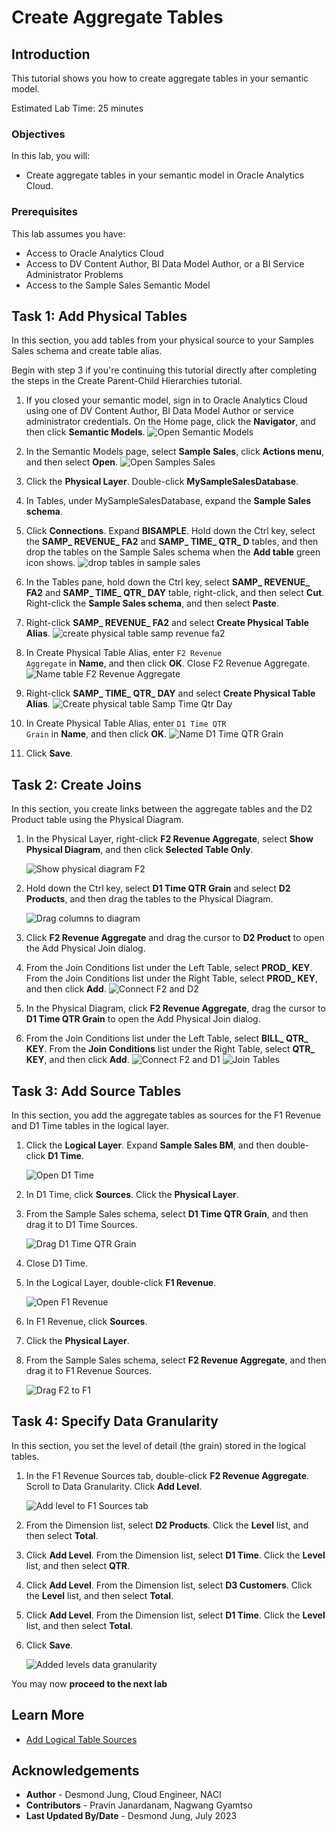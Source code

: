 # Create Aggregate Tables

## Introduction

This tutorial shows you how to create aggregate tables in your semantic model.


Estimated Lab Time: 25 minutes

### Objectives

In this lab, you will:
* Create aggregate tables in your semantic model in Oracle Analytics Cloud.

### Prerequisites

This lab assumes you have:
* Access to Oracle Analytics Cloud
* Access to DV Content Author, BI Data Model Author, or a BI Service Administrator Problems
* Access to the Sample Sales Semantic Model


## Task 1: Add Physical Tables

In this section, you add tables from your physical source to your Samples Sales schema and create table alias.

Begin with step 3 if you're continuing this tutorial directly after completing the steps in the Create Parent-Child Hierarchies tutorial.

1. If you closed your semantic model, sign in to Oracle Analytics Cloud using one of DV Content Author, BI Data Model Author or service administrator credentials. On the Home page, click the **Navigator**, and then click **Semantic Models**.
	![Open Semantic Models](./images/semantic-models.png)
2. In the Semantic Models page, select **Sample Sales**, click **Actions menu**, and then select **Open**.
	![Open Samples Sales](./images/open-sample-sales.png)
3. Click the **Physical Layer**. Double-click **MySampleSalesDatabase**.

4. In Tables, under MySampleSalesDatabase, expand the **Sample Sales schema**.

5. Click **Connections**. Expand **BISAMPLE**. Hold down the Ctrl key, select the **SAMP_ REVENUE_ FA2** and **SAMP_ TIME_ QTR_ D** tables, and then drop the tables on the Sample Sales schema when the **Add table** green icon shows.
	![drop tables in sample sales](./images/drag-fa2-samp-time.png)
6. In the Tables pane, hold down the Ctrl key, select **SAMP_ REVENUE_ FA2** and **SAMP_ TIME_ QTR_ DAY** table, right-click, and then select **Cut**. Right-click the **Sample Sales schema**, and then select **Paste**.

7. Right-click **SAMP_ REVENUE_ FA2** and select **Create Physical Table Alias**.
	![create physical table samp revenue fa2](./images/physical-alias-fa2.png)
8. In Create Physical Table Alias, enter <code>F2 Revenue Aggregate</code> in **Name**, and then click **OK**. Close F2 Revenue Aggregate.
	![Name table F2 Revenue Aggregate](./images/f2-revenue-aggregate.png)
9. Right-click **SAMP_ TIME_ QTR_ DAY** and select **Create Physical Table Alias**.
	![Create physical table Samp Time Qtr Day](./images/physical-alias-samp-time-qtr-day.png)
10. In Create Physical Table Alias, enter <code>D1 Time QTR Grain</code> in **Name**, and then click **OK**.
	![Name D1 Time QTR Grain](./images/d1-time-qtr-grain.png)
11. Click **Save**.

## Task 2: Create Joins

In this section, you create links between the aggregate tables and the D2 Product table using the Physical Diagram.

1. In the Physical Layer, right-click **F2 Revenue Aggregate**, select **Show Physical Diagram**, and then click **Selected Table Only**.

	![Show physical diagram F2](./images/selected-tables-only.png)

2. Hold down the Ctrl key, select **D1 Time QTR Grain** and select **D2 Products**, and then drag the tables to the Physical Diagram.

	![Drag columns to diagram](./images/drag-d1-d2.png)

3. Click **F2 Revenue Aggregate** and drag the cursor to **D2 Product** to open the Add Physical Join dialog.

	

4. From the Join Conditions list under the Left Table, select **PROD_ KEY**. From the Join Conditions list under the Right Table, select **PROD_ KEY**, and then click **Add**.
	![Connect F2 and D2](./images/physical-join-f2-d2.png)
5. In the Physical Diagram, click **F2 Revenue Aggregate**, drag the cursor to **D1 Time QTR Grain** to open the Add Physical Join dialog.

	

6. From the Join Conditions list under the Left Table, select **BILL_ QTR_ KEY**. From the **Join Conditions** list under the Right Table, select **QTR_ KEY**, and then click **Add**.	
	![Connect F2 and D1](./images/physical-join-f2-d1.png)
	![Join Tables](./images/aggregate-join-tables.png)

## Task 3: Add Source Tables

In this section, you add the aggregate tables as sources for the F1 Revenue and D1 Time tables in the logical layer.

1. Click the **Logical Layer**. Expand **Sample Sales BM**, and then double-click **D1 Time**.

	![Open D1 Time](./images/open-d1-time.png)

2. In D1 Time, click **Sources**. Click the **Physical Layer**.


3. From the Sample Sales schema, select **D1 Time QTR Grain**, and then drag it to D1 Time Sources.

	![Drag D1 Time QTR Grain](./images/drag-d1-time-qtr-grain.png)

4. Close D1 Time.

5. In the Logical Layer, double-click **F1 Revenue**.

	![Open F1 Revenue](./images/open-f1-revenue.png)

6. In F1 Revenue, click **Sources**.

7. Click the **Physical Layer**.

8. From the Sample Sales schema, select **F2 Revenue Aggregate**, and then drag it to F1 Revenue Sources.

	![Drag F2 to F1](./images/drag-f2-revenue-aggregate.png)

## Task 4: Specify Data Granularity

In this section, you set the level of detail (the grain) stored in the logical tables.

1. In the F1 Revenue Sources tab, double-click **F2 Revenue Aggregate**. Scroll to Data Granularity. Click **Add Level**.

	![Add level to F1 Sources tab](./images/f2-revenue-aggregate-add-level.png)

2. From the Dimension list, select **D2 Products**. Click the **Level** list, and then select **Total**.

3. Click **Add Level**. From the Dimension list, select **D1 Time**. Click the **Level** list, and then select **QTR**.


4. Click **Add Level**. From the Dimension list, select **D3 Customers**. Click the **Level** list, and then select **Total**.


5. Click **Add Level**. From the Dimension list, select **D1 Time**. Click the **Level** list, and then select **Total**.


6. Click **Save**.

	![Added levels data granularity](./images/data_gran_rev_agg.png)

You may now **proceed to the next lab**

## Learn More
* [Add Logical Table Sources](https://docs.oracle.com/en/cloud/paas/analytics-cloud/acmdg/add-logical-table-sources.html#GUID-52CBFD5E-0F83-4836-AEB8-32F0A8299FA7)

## Acknowledgements
* **Author** - Desmond Jung, Cloud Engineer, NACI
* **Contributors** - Pravin Janardanam, Nagwang Gyamtso
* **Last Updated By/Date** - Desmond Jung, July 2023

